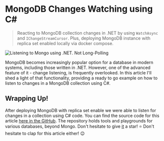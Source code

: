 # MongoDB Changes Watching using C#

> Reacting to MongoDB collection changes in .NET by using `WatchAsync` and `IChangeStreamCursor`. Plus, deploying MongoDB instance with replica set enabled locally via docker compose.

![Listening to Mongo using .NET. Not Long-Polling]()

MongoDB becomes increasingly popular option for a database in modern systems, including those written in .NET. However, one of the advanced feature of it - change listening, is frequently overlooked. In this article I'll shed a light of that functionality, providing a ready to go example on how to listen to changes in a MongoDB collection using C#.

## Wrapping Up!

After deploying MongoDB with replica set enable we were able to listen for changes in a collection using C# code. You can find the source code for this article [here in the GitHub](https://github.com/astorDev/persic/tree/main/mongo). The repository holds tools and playgrounds for various databases, beyond Mongo. Don't hesitate to give [it](https://github.com/astorDev/persic) a star! ⭐ Don't hesitate to clap for this article either! 😉